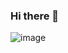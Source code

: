 ### Hi there 👋
![image](https://github.com/HieuMed2Lab/HieuMed2Lab/assets/137314082/98077ffc-f6fd-4590-9a70-1258c483db94)


<!--
**HieuMed2Lab/HieuMed2Lab** is a ✨ _special_ ✨ repository because its `README.md` (this file) appears on your GitHub profile.
![687474703a2f2f692e696d6775722e636f6d2f394551797465742e676966]

Here are some ideas to get you started:

- 🔭 I’m currently working on ...
- 🌱 I’m currently learning ...
- 👯 I’m looking to collaborate on ...
- 🤔 I’m looking for help with ...
- 💬 Ask me about ...
- 📫 How to reach me: ...
- 😄 Pronouns: ...
- ⚡ Fun fact: ...
-->
